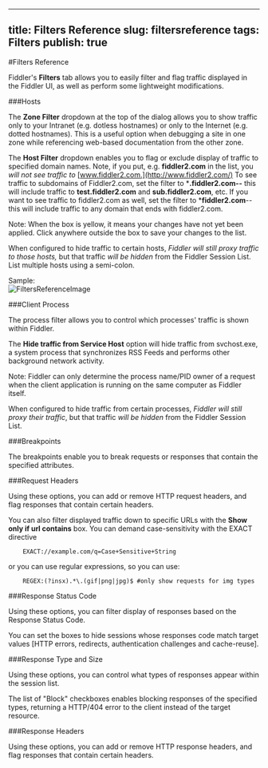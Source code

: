 <!-- http://fiddler2.com/Fiddler2/help/Filters.asp -->

---
title: Filters Reference
slug: filtersreference
tags: Filters
publish: true
---


#Filters Reference

Fiddler's **Filters** tab allows you to easily filter and flag traffic displayed in the Fiddler UI, as well as perform some lightweight modifications.

###Hosts

The **Zone Filter** dropdown at the top of the dialog allows you to show traffic only to your Intranet (e.g. dotless hostnames) or only to the Internet (e.g. dotted hostnames). This is a useful option when debugging a site in one zone while referencing web-based documentation from the other zone.

The **Host Filter** dropdown enables you to flag or exclude display of traffic to specified domain names. Note, if you put, e.g. **fiddler2.com** in the list, you *will not see traffic to* [www.fiddler2.com.](http://www.fiddler2.com/) To see traffic to subdomains of Fiddler2.com, set the filter to ***.fiddler2.com--** this will include traffic to **test.fiddler2.com** and **sub.fiddler2.com**, etc. If you want to see traffic to fiddler2.com as well, set the filter to ***fiddler2.com**--this will include traffic to any domain that ends with fiddler2.com.

Note: When the box is yellow, it means your changes have not yet been applied. Click anywhere outside the box to save your changes to the list.

When configured to hide traffic to certain hosts, *Fiddler will still proxy traffic to those hosts,* but that traffic *will be hidden* from the Fiddler Session List. List multiple hosts using a semi-colon.

Sample:  
![FiltersReferenceImage](images/FiltersReferenceSample)

###Client Process

The process filter allows you to control which processes' traffic is shown within Fiddler. 

The **Hide traffic from Service Host** option will hide traffic from svchost.exe, a system process that synchronizes RSS Feeds and performs other background network activity.

Note: Fiddler can only determine the process name/PID owner of a request when the client application is running on the same computer as Fiddler itself.

When configured to hide traffic from certain processes, *Fiddler will still proxy their traffic*, but that traffic *will be hidden* from the Fiddler Session List.

###Breakpoints

The breakpoints enable you to break requests or responses that contain the specified attributes.

###Request Headers

Using these options, you can add or remove HTTP request headers, and flag responses that contain certain headers.

You can also filter displayed traffic down to specific URLs with the **Show only if url contains** box. You can demand case-sensitivity with the EXACT directive

		EXACT://example.com/q=Case+Sensitive+String 

or you can use regular expressions, so you can use:

		REGEX:(?insx).*\.(gif|png|jpg)$ #only show requests for img types

###Response Status Code

Using these options, you can filter display of responses based on the Response Status Code.

You can set the boxes to hide sessions whose responses code match target values [HTTP errors, redirects, authentication challenges and cache-reuse].

###Response Type and Size

Using these options, you can control what types of responses appear within the session list.

The list of "Block" checkboxes enables blocking responses of the specified types, returning a HTTP/404 error to the client instead of the target resource.

###Response Headers

Using these options, you can add or remove HTTP response headers, and flag responses that contain certain headers.